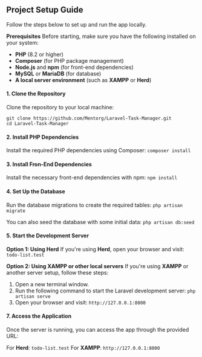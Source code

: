 ## Project Setup Guide

Follow the steps below to set up and run the app locally.

**Prerequisites**
Before starting, make sure you have the following installed on your system:

-   **PHP** (8.2 or higher)
-   **Composer** (for PHP package management)
-   **Node.js** and **npm** (for front-end dependencies)
-   **MySQL** or **MariaDB** (for database)
-   **A local server environment** (such as **XAMPP** or **Herd**)

#### 1. Clone the Repository

Clone the repository to your local machine:

```
git clone https://github.com/Mentorg/Laravel-Task-Manager.git
cd Laravel-Task-Manager
```

#### 2. Install PHP Dependencies

Install the required PHP dependencies using Composer:
`composer install`

#### 3. Install Fron-End Dependencies

Install the necessary front-end dependencies with npm:
`npm install`

#### 4. Set Up the Database

Run the database migrations to create the required tables:
`php artisan migrate`

You can also seed the database with some initial data:
`php artisan db:seed`

#### 5. Start the Development Server

**Option 1: Using Herd**
If you're using **Herd**, open your browser and visit:
`todo-list.test`

**Option 2: Using XAMPP or other local servers**
If you're using **XAMPP** or another server setup, follow these steps:

1. Open a new terminal window.
2. Run the following command to start the Laravel development server:
   `php artisan serve`
3. Open your browser and visit:
   `http://127.0.0.1:8000`

#### 7. Access the Application

Once the server is running, you can access the app through the provided URL:

For **Herd**: `todo-list.test`
For **XAMPP**: `http://127.0.0.1:8000`
